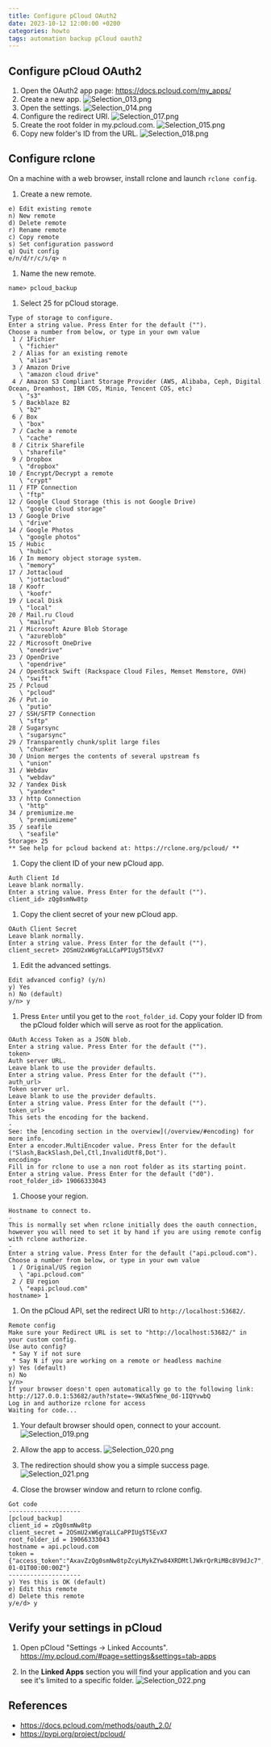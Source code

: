 ```yaml
---
title: Configure pCloud OAuth2
date: 2023-10-12 12:00:00 +0200
categories: howto
tags: automation backup pCloud oauth2
---
```


## Configure pCloud OAuth2
1. Open the OAuth2 app page:
https://docs.pcloud.com/my_apps/
1. Create a new app.
![Selection_013.png](c/2023/10/12/Selection_013.png)
1. Open the settings.
![Selection_014.png](§/2023/10/12/Selection_014.png)
1. Configure the redirect URI.
![Selection_017.png](/assets/img/blog/2023/10/12/Selection_017.png)
1. Create the root folder in my.pcloud.com.
![Selection_015.png](/assets/img/blog/2023/10/12/Selection_015.png)
1. Copy new folder's ID from the URL.
![Selection_018.png](/assets/img/blog/2023/10/12/Selection_018.png)

## Configure rclone
On a machine with a web browser, install rclone and launch `rclone config`.

1. Create a new remote.
```
e) Edit existing remote
n) New remote
d) Delete remote
r) Rename remote
c) Copy remote
s) Set configuration password
q) Quit config
e/n/d/r/c/s/q> n
```

1. Name the new remote.
```
name> pcloud_backup
```

1. Select 25 for pCloud storage.
```
Type of storage to configure.
Enter a string value. Press Enter for the default ("").
Choose a number from below, or type in your own value
 1 / 1Fichier
   \ "fichier"
 2 / Alias for an existing remote
   \ "alias"
 3 / Amazon Drive
   \ "amazon cloud drive"
 4 / Amazon S3 Compliant Storage Provider (AWS, Alibaba, Ceph, Digital Ocean, Dreamhost, IBM COS, Minio, Tencent COS, etc)
   \ "s3"
 5 / Backblaze B2
   \ "b2"
 6 / Box
   \ "box"
 7 / Cache a remote
   \ "cache"
 8 / Citrix Sharefile
   \ "sharefile"
 9 / Dropbox
   \ "dropbox"
10 / Encrypt/Decrypt a remote
   \ "crypt"
11 / FTP Connection
   \ "ftp"
12 / Google Cloud Storage (this is not Google Drive)
   \ "google cloud storage"
13 / Google Drive
   \ "drive"
14 / Google Photos
   \ "google photos"
15 / Hubic
   \ "hubic"
16 / In memory object storage system.
   \ "memory"
17 / Jottacloud
   \ "jottacloud"
18 / Koofr
   \ "koofr"
19 / Local Disk
   \ "local"
20 / Mail.ru Cloud
   \ "mailru"
21 / Microsoft Azure Blob Storage
   \ "azureblob"
22 / Microsoft OneDrive
   \ "onedrive"
23 / OpenDrive
   \ "opendrive"
24 / OpenStack Swift (Rackspace Cloud Files, Memset Memstore, OVH)
   \ "swift"
25 / Pcloud
   \ "pcloud"
26 / Put.io
   \ "putio"
27 / SSH/SFTP Connection
   \ "sftp"
28 / Sugarsync
   \ "sugarsync"
29 / Transparently chunk/split large files
   \ "chunker"
30 / Union merges the contents of several upstream fs
   \ "union"
31 / Webdav
   \ "webdav"
32 / Yandex Disk
   \ "yandex"
33 / http Connection
   \ "http"
34 / premiumize.me
   \ "premiumizeme"
35 / seafile
   \ "seafile"
Storage> 25
** See help for pcloud backend at: https://rclone.org/pcloud/ **
```

1. Copy the client ID of your new pCloud app.
```
Auth Client Id
Leave blank normally.
Enter a string value. Press Enter for the default ("").
client_id> zQg0smNw8tp
```

1. Copy the client secret of your new pCloud app.
```
OAuth Client Secret
Leave blank normally.
Enter a string value. Press Enter for the default ("").
client_secret> 2OSmU2xW6gYaLLCaPPIUg5T5EvX7
```

1. Edit the advanced settings.
```
Edit advanced config? (y/n)
y) Yes
n) No (default)
y/n> y
```

1. Press `Enter` until you get to the `root_folder_id`. Copy your folder ID from the pCloud folder which will serve as root for the application.
```text
OAuth Access Token as a JSON blob.
Enter a string value. Press Enter for the default ("").
token> 
Auth server URL.
Leave blank to use the provider defaults.
Enter a string value. Press Enter for the default ("").
auth_url> 
Token server url.
Leave blank to use the provider defaults.
Enter a string value. Press Enter for the default ("").
token_url> 
This sets the encoding for the backend.
-
See: the [encoding section in the overview](/overview/#encoding) for more info.
Enter a encoder.MultiEncoder value. Press Enter for the default ("Slash,BackSlash,Del,Ctl,InvalidUtf8,Dot").
encoding> 
Fill in for rclone to use a non root folder as its starting point.
Enter a string value. Press Enter for the default ("d0").
root_folder_id> 19066333043
```

1. Choose your region.
```
Hostname to connect to.
-
This is normally set when rclone initially does the oauth connection,
however you will need to set it by hand if you are using remote config
with rclone authorize.
-
Enter a string value. Press Enter for the default ("api.pcloud.com").
Choose a number from below, or type in your own value
 1 / Original/US region
   \ "api.pcloud.com"
 2 / EU region
   \ "eapi.pcloud.com"
hostname> 1
```

1. On the pCloud API, set the redirect URI to `http://localhost:53682/`.
```
Remote config
Make sure your Redirect URL is set to "http://localhost:53682/" in your custom config.
Use auto config?
 * Say Y if not sure
 * Say N if you are working on a remote or headless machine
y) Yes (default)
n) No
y/n> 
If your browser doesn't open automatically go to the following link: http://127.0.0.1:53682/auth?state=-9WXa5fWne_0d-1IQYvwbQ
Log in and authorize rclone for access
Waiting for code...
```

1. Your default browser should open, connect to your account.
![Selection_019.png](/assets/img/blog/2023/10/12/Selection_019.png)

1. Allow the app to access.
![Selection_020.png](/assets/img/blog/2023/10/12/Selection_020.png)

1. The redirection should show you a simple success page.
![Selection_021.png](/assets/img/blog/2023/10/12/Selection_021.png)

1. Close the browser window and return to rclone config.
```
Got code
--------------------
[pcloud_backup]
client_id = zQg0smNw8tp
client_secret = 2OSmU2xW6gYaLLCaPPIUg5T5EvX7
root_folder_id = 19066333043
hostname = api.pcloud.com
token = {"access_token":"AxavZzQg0smNw8tpZcyLMykZYw84XRDMtlJWkrQrRiMBc8V9dJc7","token_type":"bearer","expiry":"0001-01-01T00:00:00Z"}
--------------------
y) Yes this is OK (default)
e) Edit this remote
d) Delete this remote
y/e/d> y
```

## Verify your settings in pCloud

1. Open pCloud "Settings -> Linked Accounts".
https://my.pcloud.com/#page=settings&settings=tab-apps

1. In the __Linked Apps__ section you will find your application and you can see it's limited to a specific folder.
![Selection_022.png](/assets/img/blog/2023/10/12/Selection_022.png)

## References
- https://docs.pcloud.com/methods/oauth_2.0/
- https://pypi.org/project/pcloud/